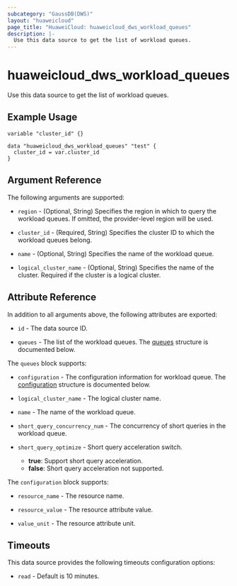 ```yaml
---
subcategory: "GaussDB(DWS)"
layout: "huaweicloud"
page_title: "HuaweiCloud: huaweicloud_dws_workload_queues"
description: |-
  Use this data source to get the list of workload queues.
---
```


# huaweicloud_dws_workload_queues

Use this data source to get the list of workload queues.

## Example Usage

```hcl
variable "cluster_id" {}

data "huaweicloud_dws_workload_queues" "test" {
  cluster_id = var.cluster_id
}
```

## Argument Reference

The following arguments are supported:

* `region` - (Optional, String) Specifies the region in which to query the workload queues.
  If omitted, the provider-level region will be used.

* `cluster_id` - (Required, String) Specifies the cluster ID to which the workload queues belong.

* `name` - (Optional, String) Specifies the name of the workload queue.

* `logical_cluster_name` - (Optional, String) Specifies the name of the cluster. Required
  if the cluster is a logical cluster.

## Attribute Reference

In addition to all arguments above, the following attributes are exported:

* `id` - The data source ID.

* `queues` - The list of the workload queues.
  The [queues](#attrblock_queues) structure is documented below.

<a name="attrblock_queues"></a>
The `queues` block supports:

* `configuration` - The configuration information for workload queue.
  The [configuration](#attrblock_queues_configuration) structure is documented below.

* `logical_cluster_name` - The logical cluster name.

* `name` - The name of the workload queue.

* `short_query_concurrency_num` - The concurrency of short queries in the workload queue.

* `short_query_optimize` - Short query acceleration switch.
  + **true**: Support short query acceleration.
  + **false**: Short query acceleration not supported.

<a name="attrblock_queues_configuration"></a>
The `configuration` block supports:

* `resource_name` - The resource name.

* `resource_value` - The resource attribute value.

* `value_unit` - The resource attribute unit.

## Timeouts

This data source provides the following timeouts configuration options:

* `read` - Default is 10 minutes.
